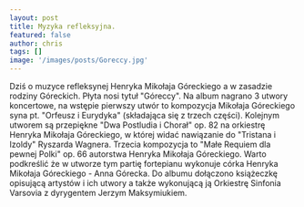 ```yaml
---
layout: post
title: Myzyka refleksyjna.
featured: false
author: chris
tags: []
image: '/images/posts/Goreccy.jpg'
---
```


<p class='c-content__cc-content'>
Dziś o muzyce refleksynej Henryka Mikołaja Góreckiego a w zasadzie rodziny Góreckich. Płyta nosi tytuł "Góreccy". 
Na album nagrano 3 utwory koncertowe, na wstępie pierwszy utwór to kompozycja Mikołaja Góreckiego syna pt. "Orfeusz i Eurydyka" (składająca się z trzech części).
Kolejnym utworem są przepiękne "Dwa Postludia i Chorał" op. 82 na orkiestrę Henryka Mikołaja Góreckiego, w której widać nawiązanie do "Tristana i Izoldy" Ryszarda Wagnera.
Trzecia kompozycja to "Małe Requiem dla pewnej Polki" op. 66 autorstwa Henryka Mikołaja Góreckiego. Warto podkreślić że w utworze tym partię fortepianu wykonuje córka Henryka Mikołaja Góreckiego - Anna Górecka.
Do albumu dołączono książeczkę opisującą artystów i ich utwory a także wykonującą ją Orkiestrę Sinfonia Varsovia z dyrygentem Jerzym Maksymiukiem.
</p>